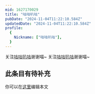 ```yaml
---
mid: 1627170029
title: "咕咕叭咕"
pubDate: "2024-11-04T11:22:10.584Z"
updatedDate: "2024-11-04T11:22:10.584Z"
profile:
  {
    Nickname: ["咕咕叭咕"],
  }
---
```


关注[咕咕叭咕](https://space.bilibili.com/1627170029)谢谢喵~ 关注[咕咕叭咕](https://space.bilibili.com/1627170029)谢谢喵~

## 此条目有待补充
你可以在[这里](https://github.com/Yuhanawa/VTuber.ICU-Content/edit/master/v/咕咕叭咕/index.md)编辑本文
